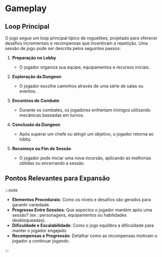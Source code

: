 # Gameplay

## Loop Principal

O jogo segue um loop principal típico de roguelikes, projetado para oferecer desafios incrementais e recompensas que incentivam a repetição. Uma sessão de jogo pode ser descrita pelos seguintes passos:

1. **Preparação no Lobby**

   - O jogador organiza sua equipe, equipamentos e recursos iniciais.

2. **Exploração da Dungeon**

   - O jogador escolhe caminhos através de uma série de salas ou eventos.

3. **Encontros de Combate**

   - Durante os combates, os jogadores enfrentam inimigos utilizando mecânicas baseadas em turnos.

4. **Conclusão da Dungeon**

   - Após superar um chefe ou atingir um objetivo, o jogador retorna ao lobby.

5. **Recomeço ou Fim de Sessão**
   - O jogador pode iniciar uma nova incursão, aplicando as melhorias obtidas ou encerrando a sessão.

## Pontos Relevantes para Expansão

:::note

- **Elementos Procedurais**: Como os níveis e desafios são gerados para garantir variedade.
- **Progresso Entre Sessões**: Que aspectos o jogador mantém após uma sessão? (ex.: personagens, equipamentos ou habilidades desbloqueadas).
- **Dificuldade e Escalabilidade**: Como o jogo equilibra a dificuldade para manter o jogador engajado.
- **Recompensas e Progressão**: Detalhar como as recompensas motivam o jogador a continuar jogando.

:::

